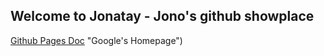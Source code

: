 ## Welcome to Jonatay - Jono's github showplace

[Github Pages Doc](https://jonatay.github.io/) "Google's Homepage")



